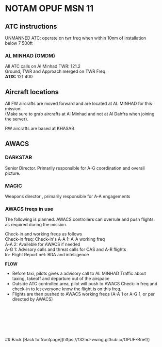 # NOTAM OPUF MSN 11

## ATC instructions
UNMANNED ATC: operate on twr freq when within 10nm of installation below 7 500ft

### AL MINHAD (OMDM)
All ATC calls on Al Minhad TWR: 121.2 <br>
Ground, TWR and Approach merged on TWR Freq. <br>
**ATIS:** 121.400

## Aircraft locations
All FW aircrafts are moved forward and are located at AL MINHAD for this mission. <br>
(Make sure to grab aircrafts at Al Minhad and not at Al Dahfra when joining the server).

RW aircrafts are based at KHASAB.


## AWACS

### DARKSTAR
Senior Director. Primarily responsible for A-G coordination and overall picture.



### MAGIC
Weapons director , primarily responsible for A-A engagements


### AWACS freqs in use
The following is planned. AWACS controllers can overrule and push flights as required during the mission.

Check-in  and working freqs as follows<br>
Check-in freq: Check-in's
A-A 1: A-A working freq <br>
A-A 2: Availeble for AWACS if needed<br>
A-G 1: Advisory calls and threat calls for CAS and A-R flights<br>
In- Flight Report net: BDA and intelligence






**FLOW**
* Before taxi, pilots gives a advisory call to AL MINHAD Traffic about taxing, takeoff and departure out of the airspace
* Outside ATC controlled area, pilot will push to AWACS Check-in freq and check-in to let everyone know the flight is on this freq.
* Flights are then pushed to AWACS working freqs (A-A 1 or A-G 1, or per directed by AWACS)
<br>
<br>
<br>
<br>
<br>
<br>
## Back
[Back to frontpage](https://132nd-vwing.github.io/OPUF-Brief/)